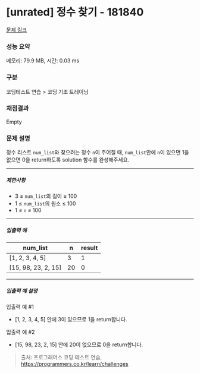 # [unrated] 정수 찾기 - 181840 

[문제 링크](https://school.programmers.co.kr/learn/courses/30/lessons/181840) 

### 성능 요약

메모리: 79.9 MB, 시간: 0.03 ms

### 구분

코딩테스트 연습 > 코딩 기초 트레이닝

### 채점결과

Empty

### 문제 설명

<p>정수 리스트 <code>num_list</code>와 찾으려는 정수 <code>n</code>이 주어질 때, <code>num_list</code>안에 <code>n</code>이 있으면 1을 없으면 0을 return하도록 solution 함수를 완성해주세요.</p>

<hr>

<h5>제한사항</h5>

<ul>
<li>3 ≤ <code>num_list</code>의 길이 ≤ 100</li>
<li>1 ≤ <code>num_list</code>의 원소 ≤ 100</li>
<li>1 ≤ <code>n</code> ≤ 100</li>
</ul>

<hr>

<h5>입출력 예</h5>
<table class="table">
        <thead><tr>
<th>num_list</th>
<th>n</th>
<th>result</th>
</tr>
</thead>
        <tbody><tr>
<td>[1, 2, 3, 4, 5]</td>
<td>3</td>
<td>1</td>
</tr>
<tr>
<td>[15, 98, 23, 2, 15]</td>
<td>20</td>
<td>0</td>
</tr>
</tbody>
      </table>
<hr>

<h5>입출력 예 설명</h5>

<p>입출력 예 #1</p>

<ul>
<li>[1, 2, 3, 4, 5] 안에 3이 있으므로 1을 return합니다.</li>
</ul>

<p>입출력 예 #2</p>

<ul>
<li>[15, 98, 23, 2, 15] 안에 20이 없으므로 0을 return합니다.</li>
</ul>


> 출처: 프로그래머스 코딩 테스트 연습, https://programmers.co.kr/learn/challenges